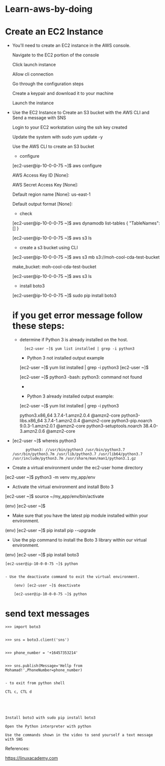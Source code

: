 # Learn-aws-by-doing


# Create an EC2 Instance

- You'll need to create an EC2 instance in the AWS console.

    Navigate to the EC2 portion of the console
    
    Click launch instance
    
    Allow cli connection
    
    Go through the configuration steps
    
    Create a keypair and download it to your machine
    
    Launch the instance

- Use the EC2 Instance to Create an S3 bucket with the AWS CLI and Send a message with SNS

    
    Login to your EC2 workstation using the ssh key created
    
    Update the system with sudo yum update -y
    
    Use the AWS CLI to create an S3 bucket
    
    - configure
    
    [ec2-user@ip-10-0-0-75 ~]$ aws configure
    
    AWS Access Key ID [None]:
    
    AWS Secret Access Key [None]:
    
    Default region name [None]: us-east-1
    
    Default output format [None]:
    
    - check
    
    [ec2-user@ip-10-0-0-75 ~]$ aws dynamodb list-tables
    {
        "TableNames": []
    }


    [ec2-user@ip-10-0-0-75 ~]$ aws s3 ls
    
    
    - create a s3 bucket using CLI
    
    [ec2-user@ip-10-0-0-75 ~]$ aws s3 mb s3://moh-cool-cda-test-bucket
    
    make_bucket: moh-cool-cda-test-bucket
    
    [ec2-user@ip-10-0-0-75 ~]$ aws s3 ls
    
    - install boto3
    
    [ec2-user@ip-10-0-0-75 ~]$ sudo pip install boto3
    
   # if you get error message follow these steps:
    
    - determine if Python 3 is already installed on the host.

            [ec2-user ~]$ yum list installed | grep -i python3
            
            
        

        - Python 3 not installed output example

        [ec2-user ~]$ yum list installed | grep -i python3
        [ec2-user ~]$

        [ec2-user ~]$ python3
        -bash: python3: command not found


        - 

        - Python 3 already installed output example:

        [ec2-user ~]$ yum list installed | grep -i python3

        python3.x86_64                        3.7.4-1.amzn2.0.4              @amzn2-core
        python3-libs.x86_64                   3.7.4-1.amzn2.0.4              @amzn2-core
        python3-pip.noarch                    9.0.3-1.amzn2.0.1              @amzn2-core
        python3-setuptools.noarch             38.4.0-3.amzn2.0.6             @amzn2-core

- [ec2-user ~]$ whereis python3


            python3: //usr/bin/python3 /usr/bin/python3.7 /usr/bin/python3.7m /usr/lib/python3.7 /usr/lib64/python3.7 /usr/include/python3.7m /usr/share/man/man1/python3.1.gz
            
            
- Create a virtual environment under the ec2-user home directory 


[ec2-user ~]$ python3 -m venv my_app/env


- Activate the virtual environment and install Boto 3

[ec2-user ~]$ source ~/my_app/env/bin/activate

(env) [ec2-user ~]$
    
 - Make sure that you have the latest pip module installed within your environment.
 
 (env) [ec2-user ~]$ pip install pip --upgrade
 
 
 - Use the pip command to install the Boto 3 library within our virtual environment.
 
 (env) [ec2-user ~]$ pip install boto3
 
   
    [ec2-user@ip-10-0-0-75 ~]$ python
    
    
    - Use the deactivate command to exit the virtual environment.

        (env) [ec2-user ~]$ deactivate

        [ec2-user@ip-10-0-0-75 ~]$ python


    
  # send text messages
  
    
    >>> import boto3
    
    
    >>> sns = boto3.client('sns')
    
    
    >>> phone_number = '+16457353214'
    
    
    >>> sns.publish(Message='Hellp from Mohamad!',PhoneNumber=phone_number)
    
    
    - to exit from python shell
    
    CTL c, CTL d   
    


    
      
    Install boto3 with sudo pip install boto3
    
    Open the Python interpreter with python
    
    Use the commands shown in the video to send yourself a text message with SNS
    
    
    
References: 

https://linuxacademy.com

